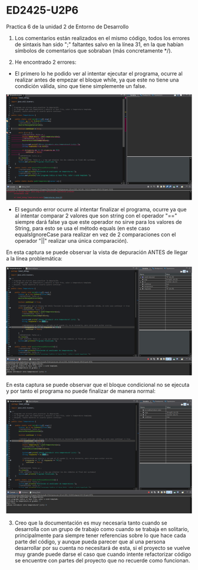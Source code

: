 # ED2425-U2P6
Practica 6 de la unidad 2 de Entorno de Desarrollo

1. Los comentarios están realizados en el mismo código, todos los errores de sintaxis han sido ";" faltantes salvo en la línea 31, en la que habían símbolos de comentarios que sobraban (más concretamente */).

2. He encontrado 2 errores:

- El primero lo he podido ver al intentar ejecutar el programa, ocurre al realizar antes de empezar el bloque while, ya que este no tiene una condición válida, sino que tiene simplemente un false.

![capturaError1](resources/captura1.png)

- El segundo error ocurre al intentar finalizar el programa, ocurre ya que al intentar comparar 2 valores que son string con el operador "==" siempre dará false ya que este operador no sirve para los valores de String, para esto se usa el método equals (en este caso equalsIgnoreCase para realizar en vez de 2 comparaciones con el operador "||" realizar una única comparación).

En esta captura se puede observar la vista de depuración ANTES de llegar a la línea problemática:

![capturaError2](resources/captura2.png)

En esta captura se puede observar que el bloque condicional no se ejecuta y por tanto el programa no puede finalizar de manera normal:

![capturaError3](resources/captura3.png)

3. Creo que la documentación es muy necesaria tanto cuando se desarrolla con un grupo de trabajo como cuando se trabaja en solitario, principalmente para siempre tener referencias sobre lo que hace cada parte del código, y aunque pueda parecer que al una persona desarrollar por su cuenta no necesitará de esta, si el proyecto se vuelve muy grande puede darse el caso que cuando intente refactorizar código se encuentre con partes del proyecto que no recuerde como funcionan. 
